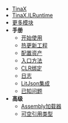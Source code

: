 <!-- markdownlint-disable-next-line -->
- [TinaX](/zh-Hans/#tinax "全局首页")
- [TinaX.ILRuntime](/zh-Hans/ilruntime/README "TinaX.ILRuntime 包 首页")
- [更多模块](/zh-Hans/common/modules "更多模块")
- **手册**
    - [开始使用](/zh-Hans/ilruntime/manual/get-started)
    - [热更新工程](/zh-Hans/ilruntime/manual/hot-update-project)
    - [配置资产](/zh-Hans/ilruntime/manual/conf-asset)
    - [入口方法](/zh-Hans/ilruntime/manual/entry-method)
    - [CLR绑定](/zh-Hans/ilruntime/manual/clr-bind)
    - [日志](/zh-Hans/ilruntime/manual/log)
    - [LitJson集成](/zh-Hans/ilruntime/manual/litjson)
    - [已知问题](/zh-Hans/ilruntime/manual/known-issues)
- **高级**
    - [Assembly加载器](/zh-Hans/ilruntime/advanced/AssemblyLoader)
    - [可空引用类型](/zh-Hans/ilruntime/advanced/nullable)
    